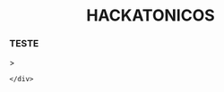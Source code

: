 <!DOCTYPE html>
<html lang="en">

<head>
    <center>
        <h1>HACKATONICOS</h1>
    </center>
</head>

<body>
    <div>
        <h3>TESTE</h3>>
        

    </div>
</body>

</html>

